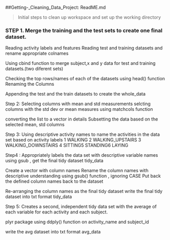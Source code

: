 
##Getting-_Cleaning_Data_Project: ReadME.md

> Initial steps to clean up workspace and set up the working directory

### STEP 1. Merge the training and the test sets to create one final dataset.

Reading activity labels and features 
Reading test and training datasets and rename appropriate colnames 

Using cbind function to merge subject,x and y data for test and training datasets.(two diferent sets)

Checking the top rows/names of each of the datasets using head() function 
Renaming the Columns


Appending the test and the train datasets to create the whole_data 



 Step 2: Selecting columns with mean and std measurements
selcting columns with the std dev or mean measures using matchcols function 

converting the list to a vector in details
Subsetting the data based on the selected mean, std columns



Step 3: Using descriptive activity names to name the activities in the data set based on activity labels
1 WALKING 2 WALKING_UPSTAIRS 3 WALKING_DOWNSTAIRS 4 SITTING5 STANDING6 LAYING

Step4 : Appropriately labels the data set with descriptive variable names using gsub , get the final tidy dataset
tidy_data

Create a vector with column names 
Rename the column names with descriptive understanding using gsub() function , ignoring CASE
Put back the defined column names back to the dataset
  
Re-arranging the column names as the final tidy dataset
write the final tidy dataset into txt format tidy_data


Step 5: Creates a second, independent 
   tidy data set with the average of each variable for each activity and each subject.

plyr package
 using ddply() function on activity_name and subject_id

write the avg dataset into txt format avg_data
